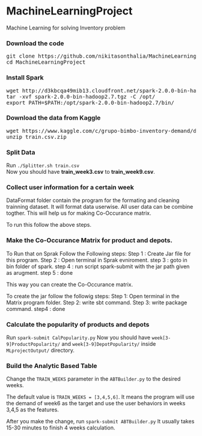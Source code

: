 # MachineLearningProject
Machine Learning for solving Inventory problem
### Download the code
<pre>
git clone https://github.com/nikitasonthalia/MachineLearningProject.git
cd MachineLearningProject
</pre>

### Install Spark
<pre>
wget http://d3kbcqa49mib13.cloudfront.net/spark-2.0.0-bin-hadoop2.7.tgz
tar -xvf spark-2.0.0-bin-hadoop2.7.tgz -C /opt/
export PATH=$PATH:/opt/spark-2.0.0-bin-hadoop2.7/bin/
</pre>

### Download the data from Kaggle
<pre>
wget https://www.kaggle.com/c/grupo-bimbo-inventory-demand/download/train.csv.zip
unzip train.csv.zip
</pre>

### Split Data
Run `./Splitter.sh train.csv`<br>
Now you should have __train_week3.csv__ to __train_week9.csv__. 

### Collect user information for a certain week
DataFormat folder contain the program for the formating and cleaning trainning dataset. It will format data userwise. All user data can be combine togther.
This will help us for making Co-Occurance matrix.

To run this follow the above steps.
### Make the Co-Occurance Matrix for product and depots.
To Run that on Sprak Follow the Following steps:
Step 1 : Create Jar file for this program.
Step 2 : Open terminal in Sprak evniroment.
step 3 : goto in bin folder of spark.
step 4 : run script spark-submit with the jar path given as arugment.
step 5 : done

This way you can create the Co-Occurance matrix.

To create the jar follow the followig steps:
Step 1: Open terminal in the Matrix program folder.
Step 2: write sbt command.
Step 3: write package command.
step4 : done

### Calculate the popularity of products and depots
Run `spark-submit CalPopularity.py`
Now you should have `week[3-9]ProductPopularity/` and `week[3-9]DepotPopularity/` inside `MLprojectOutput/` directory.

### Build the Analytic Based Table
Change the `TRAIN_WEEKS` parameter in the `ABTBuilder.py` to the desired weeks. 

The default value is `TRAIN_WEEKS = [3,4,5,6]`. It means the program will use the demand of week6 as the target and use the user behaviors in weeks 3,4,5 as the features.

After you make the change, run `spark-submit ABTBuilder.py`
It usually takes 15-30 minutes to finish 4 weeks calculation. 
